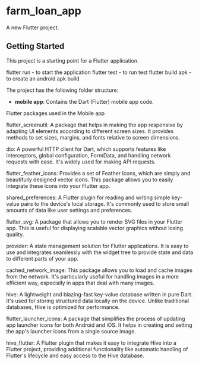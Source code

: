 # farm_loan_app

A new Flutter project.

## Getting Started

This project is a starting point for a Flutter application.

flutter run - to start the application
flutter test - to run test
flutter build apk - to create an android apk build

The project has the following folder structure:

- **mobile app**: Contains the Dart (Flutter) mobile app code.

Flutter packages used in the Mobile app

flutter_screenutil: A package that helps in making the app responsive by adapting UI elements according to different screen sizes. It provides methods to set sizes, margins, and fonts relative to screen dimensions.

dio: A powerful HTTP client for Dart, which supports features like interceptors, global configuration, FormData, and handling network requests with ease. It's widely used for making API requests.

flutter_feather_icons: Provides a set of Feather Icons, which are simply and beautifully designed vector icons. This package allows you to easily integrate these icons into your Flutter app.

shared_preferences: A Flutter plugin for reading and writing simple key-value pairs to the device's local storage. It's commonly used to store small amounts of data like user settings and preferences.

flutter_svg: A package that allows you to render SVG files in your Flutter app. This is useful for displaying scalable vector graphics without losing quality.

provider: A state management solution for Flutter applications. It is easy to use and integrates seamlessly with the widget tree to provide state and data to different parts of your app.

cached_network_image: This package allows you to load and cache images from the network. It's particularly useful for handling images in a more efficient way, especially in apps that deal with many images.

hive: A lightweight and blazing-fast key-value database written in pure Dart. It's used for storing structured data locally on the device. Unlike traditional databases, Hive is optimized for performance.

flutter_launcher_icons: A package that simplifies the process of updating app launcher icons for both Android and iOS. It helps in creating and setting the app's launcher icons from a single source image.

hive_flutter: A Flutter plugin that makes it easy to integrate Hive into a Flutter project, providing additional functionality like automatic handling of Flutter's lifecycle and easy access to the Hive database.
